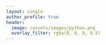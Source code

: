 ```yaml
---
layout: single
author_profile: true
header:
  image: /assets/images/python.png
  overlay_filter: rgba(0, 0, 0, 0.5)
---
```

